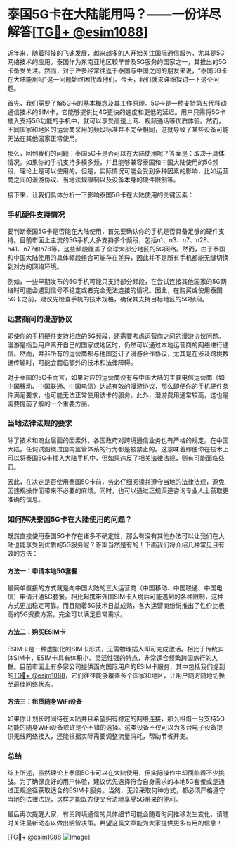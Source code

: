# 泰国5G卡在大陆能用吗？——一份详尽解答[[TG💪+ @esim1088](https://t.me/s/esim1088)]

近年来，随着科技的飞速发展，越来越多的人开始关注国际通信服务，尤其是5G网络技术的应用。泰国作为东南亚地区较早普及5G服务的国家之一，其推出的5G卡备受关注。然而，对于许多经常往返于泰国与中国之间的朋友来说，“泰国5G卡在大陆能用吗”这一问题始终困扰着他们。今天，我们就来详细探讨一下这个问题。

首先，我们需要了解5G卡的基本概念及其工作原理。5G卡是一种支持第五代移动通信技术的SIM卡，它能够提供比4G更快的速度和更低的延迟。用户只需将5G卡插入支持5G功能的手机中，就可以享受高速上网、视频通话等优质体验。然而，不同国家和地区的运营商采用的频段标准并不完全相同，这就导致了某些设备可能无法在其他国家正常使用。

那么，回到我们的问题：泰国5G卡是否可以在大陆使用呢？答案是：取决于具体情况。如果你的手机支持多模多频，并且能够兼容泰国和中国大陆使用的5G频段，理论上是可以使用的。但是，实际情况可能会受到多种因素的影响，比如运营商之间的漫游协议、当地法规限制以及设备本身的硬件限制等。

接下来，让我们具体分析一下影响泰国5G卡在大陆使用的关键因素：

### 手机硬件支持情况

要判断泰国5G卡是否能在大陆使用，首先要确认你的手机是否具备足够的硬件支持。目前市面上主流的5G手机大多支持多个频段，包括n1、n3、n7、n28、n41、n77和n78等。这些频段覆盖了全球大部分地区的5G网络。然而，由于泰国和中国大陆使用的具体频段组合可能存在差异，因此并不是所有手机都能无缝切换到对方的网络环境。

例如，一些早期发布的5G手机可能只支持部分频段，在尝试连接其他国家的5G网络时可能会遇到信号不稳定或者完全无法连接的情况。因此，在购买或使用泰国5G卡之前，建议先检查手机的技术规格，确保其支持目标地区的5G频段。

### 运营商间的漫游协议

即使你的手机硬件支持相应的5G频段，还需要考虑运营商之间的漫游协议问题。漫游是指当用户离开自己的国家或地区时，仍然可以通过本地运营商的网络进行通信。然而，并非所有的运营商都与他国签订了漫游合作协议，尤其是在涉及跨境数据传输时，可能会面临额外的技术和法律障碍。

对于泰国的5G卡而言，如果对应的运营商没有与中国大陆的主要电信运营商（如中国移动、中国联通、中国电信）达成有效的漫游协议，那么即便你的手机硬件条件满足要求，也可能无法正常使用该卡的服务。此外，漫游费用通常较高，这也是需要提前了解的一个重要方面。

### 当地法律法规的要求

除了技术和商业层面的因素外，各国政府对跨境通信业务也有严格的规定。在中国大陆，任何试图绕过国内监管体系的行为都是被禁止的。这意味着即便你在技术上可以将泰国5G卡插入大陆手机中，但如果违反了相关法律法规，则有可能面临处罚。

因此，在决定是否使用泰国5G卡前，务必仔细阅读并遵守当地的法律法规，避免因违规操作而带来不必要的麻烦。同时，也可以通过正规渠道咨询专业人士获取更准确的信息。

### 如何解决泰国5G卡在大陆使用的问题？

既然直接使用泰国5G卡存在诸多不确定性，那么有没有其他办法可以让我们在大陆也能享受到优质的5G服务呢？答案当然是有的！下面我们将介绍几种常见且有效的方法：

#### 方法一：申请本地5G套餐

最简单直接的方式就是向中国大陆的三大运营商（中国移动、中国联通、中国电信）申请开通5G套餐。相比起携带外国SIM卡入境后可能遇到的各种限制，这种方式更加稳定可靠。而且随着5G技术日益成熟，各大运营商纷纷推出了性价比极高的5G资费方案，完全可以满足日常需求。

#### 方法二：购买ESIM卡

ESIM卡是一种虚拟化的SIM卡形式，无需物理插入即可完成激活。相比于传统实体SIM卡，ESIM卡具有体积小、灵活性强的特点，非常适合频繁跨国旅行的人群。目前市面上有多家公司提供面向国际用户的ESIM卡服务，其中包括我们提到的[TG💪+ @esim1088](https://t.me/s/esim1088)，它们往往能够覆盖多个国家和地区，让用户随时随地切换至最佳网络状态。

#### 方法三：租赁随身WiFi设备

如果你计划长时间待在大陆并且希望拥有稳定的网络连接，那么租借一台支持5G功能的随身WiFi设备或许是个不错的选择。这类设备不仅可以为多台电子设备提供无线网络接入，还能根据实际需要调整流量消耗，帮助节省开支。

### 总结

综上所述，虽然理论上泰国5G卡可以在大陆使用，但实际操作中却面临着不少挑战。为了确保良好的用户体验，建议优先选择符合自身需求的本地5G套餐或是通过正规途径获取适合的ESIM卡服务。当然，无论采取何种方式，都必须严格遵守当地的法律法规，这样才能既方便又合法地享受5G带来的便利。

最后再次提醒大家，有关跨境通信的具体细节可能会随着时间推移发生变化，请随时关注最新动态以做出明智决策。希望这篇文章能为大家提供更多有用的信息！

[[TG💪+ @esim1088](https://t.me/s/esim1088) ![Image](https://i.postimg.cc/4NQfJmqS/Snipaste-2025-05-13-00-14-12.png)]